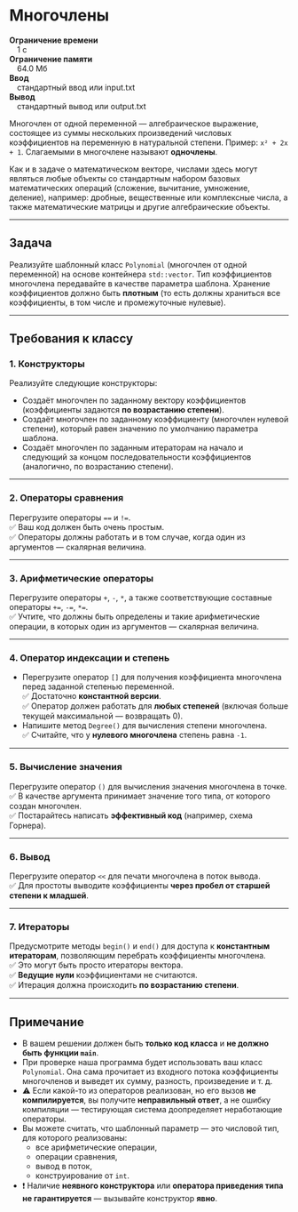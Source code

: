 # Многочлены

**Ограничение времени**  
 1 с  
**Ограничение памяти**  
 64.0 Мб  
**Ввод**  
 стандартный ввод или input.txt  
**Вывод**  
 стандартный вывод или output.txt  

Многочлен от одной переменной — алгебраическое выражение, состоящее из суммы нескольких произведений числовых коэффициентов на переменную в натуральной степени. Пример: `x² + 2x + 1`. Слагаемыми в многочлене называют **одночлены**.

Как и в задаче о математическом векторе, числами здесь могут являться любые объекты со стандартным набором базовых математических операций (сложение, вычитание, умножение, деление), например: дробные, вещественные или комплексные числа, а также математические матрицы и другие алгебраические объекты.

---

## Задача

Реализуйте шаблонный класс `Polynomial` (многочлен от одной переменной) на основе контейнера `std::vector`. Тип коэффициентов многочлена передавайте в качестве параметра шаблона. Хранение коэффициентов должно быть **плотным** (то есть должны храниться все коэффициенты, в том числе и промежуточные нулевые).

---

## Требования к классу

### 1. Конструкторы

Реализуйте следующие конструкторы:

- Создаёт многочлен по заданному вектору коэффициентов (коэффициенты задаются **по возрастанию степени**).
- Создаёт многочлен по заданному коэффициенту (многочлен нулевой степени), который равен значению по умолчанию параметра шаблона.
- Создаёт многочлен по заданным итераторам на начало и следующий за концом последовательности коэффициентов (аналогично, по возрастанию степени).

---

### 2. Операторы сравнения

Перегрузите операторы `==` и `!=`.  
✅ Ваш код должен быть очень простым.  
✅ Операторы должны работать и в том случае, когда один из аргументов — скалярная величина.

---

### 3. Арифметические операторы

Перегрузите операторы `+`, `-`, `*`, а также соответствующие составные операторы `+=`, `-=`, `*=`.  
✅ Учтите, что должны быть определены и такие арифметические операции, в которых один из аргументов — скалярная величина.

---

### 4. Оператор индексации и степень

- Перегрузите оператор `[]` для получения коэффициента многочлена перед заданной степенью переменной.  
  ✅ Достаточно **константной версии**.  
  ✅ Оператор должен работать для **любых степеней** (включая больше текущей максимальной — возвращать 0).  
- Напишите метод `Degree()` для вычисления степени многочлена.  
  ✅ Считайте, что у **нулевого многочлена** степень равна `-1`.

---

### 5. Вычисление значения

Перегрузите оператор `()` для вычисления значения многочлена в точке.  
✅ В качестве аргумента принимает значение того типа, от которого создан многочлен.  
✅ Постарайтесь написать **эффективный код** (например, схема Горнера).

---

### 6. Вывод

Перегрузите оператор `<<` для печати многочлена в поток вывода.  
✅ Для простоты выводите коэффициенты **через пробел от старшей степени к младшей**.

---

### 7. Итераторы

Предусмотрите методы `begin()` и `end()` для доступа к **константным итераторам**, позволяющим перебрать коэффициенты многочлена.  
✅ Это могут быть просто итераторы вектора.  
✅ **Ведущие нули** коэффициентами не считаются.  
✅ Итерация должна происходить **по возрастанию степени**.

---

## Примечание

- В вашем решении должен быть **только код класса** и **не должно быть функции `main`**.
- При проверке наша программа будет использовать ваш класс `Polynomial`. Она сама прочитает из входного потока коэффициенты многочленов и выведет их сумму, разность, произведение и т. д.
- ⚠️ Если какой-то из операторов реализован, но его вызов **не компилируется**, вы получите **неправильный ответ**, а не ошибку компиляции — тестирующая система доопределяет неработающие операторы.
- Вы можете считать, что шаблонный параметр — это числовой тип, для которого реализованы:
  - все арифметические операции,
  - операции сравнения,
  - вывод в поток,
  - конструирование от `int`.
- ❗ Наличие **неявного конструктора** или **оператора приведения типа не гарантируется** — вызывайте конструктор **явно**.